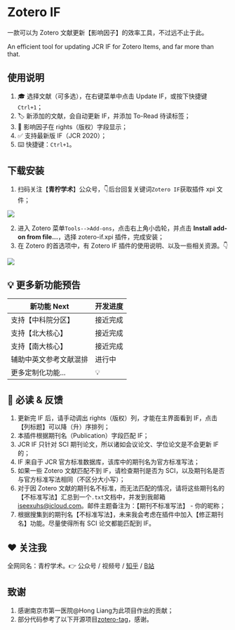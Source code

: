 # Zotero IF
一款可以为 Zotero 文献更新【影响因子】的效率工具，不过远不止于此。

An efficient tool for updating JCR IF for Zotero Items, and far more than that.



## 使用说明

1. 🎓 选择文献（可多选），在右键菜单中点击 Update IF，或按下快捷键`Ctrl+1`；
2. 🏷️ 新添加的文献，会自动更新 IF，并添加 To-Read 待读标签；
3. 📌 影响因子在 rights（版权）字段显示；
4. ✅ 支持最新版 IF（JCR 2020）；
5. ⌨️ 快捷键：`Ctrl+1`。



## 下载安装

1. 扫码关注【**青柠学术**】公众号，👇后台回复关键词`Zotero IF`获取插件 xpi 文件；

![](https://figurebed-iseex.oss-cn-hangzhou.aliyuncs.com/img/20211230211706.png)

2. 进入 Zotero 菜单`Tools-->Add-ons`，点击右上角小齿轮，并点击 **Install add-on from file...**，选择 zotero-if.xpi 插件，完成安装；
3. 在 Zotero 的首选项中，有 Zotero IF 插件的使用说明、以及一些相关资源。👇

![](https://figurebed-iseex.oss-cn-hangzhou.aliyuncs.com/img/20211230211442.png)

## 💡 更多新功能预告



| 新功能 Next            | 开发进度 |
| ---------------------- | -------- |
| 支持【中科院分区】     | 接近完成 |
| 支持【北大核心】       | 接近完成 |
| 支持【南大核心】       | 接近完成 |
| 辅助中英文参考文献混排 | 进行中   |
| 更多定制化功能...      | 💡        |



## 🔔 必读 & 反馈


1. 更新完 IF 后，请手动调出 rights（版权）列，才能在主界面看到 IF，点击【列标题】可以降（升）序排列；
2. 本插件根据期刊名（Publication）字段匹配 IF；
3. JCR IF 只针对 SCI 期刊论文，所以诸如会议论文、学位论文是不会更新 IF的；
4. IF 来自于 JCR 官方标准数据库，该库中的期刊名为官方标准写法；
5. 如果一些 Zotero 文献匹配不到 IF，请检查期刊是否为 SCI，以及期刊名是否与官方标准写法相同（不区分大小写）；
6. 对于因 Zotero 文献的期刊名不标准，而无法匹配的情况，请将这些期刊名的【不标准写法】汇总到一个`.txt`文档中，并发到我邮箱 iseexuhs@icloud.com。邮件主题备注为：【期刊不标准写法】 - 你的昵称；
7. 根据搜集到的期刊名【不标准写法】，未来我会考虑在插件中加入【修正期刊名】功能。尽量使得所有 SCI 论文都能匹配到 IF。

## ❤️ 关注我

全网同名：青柠学术。👉   公众号 / 视频号 / [知乎](https://www.zhihu.com/people/qnscholar) / [B站](https://space.bilibili.com/524598505)



## 致谢

1. 感谢南京市第一医院@Hong Liang为此项目作出的贡献；
1. 部分代码参考了以下开源项目[zotero-tag](https://github.com/windingwind/zotero-tag)，感谢。
